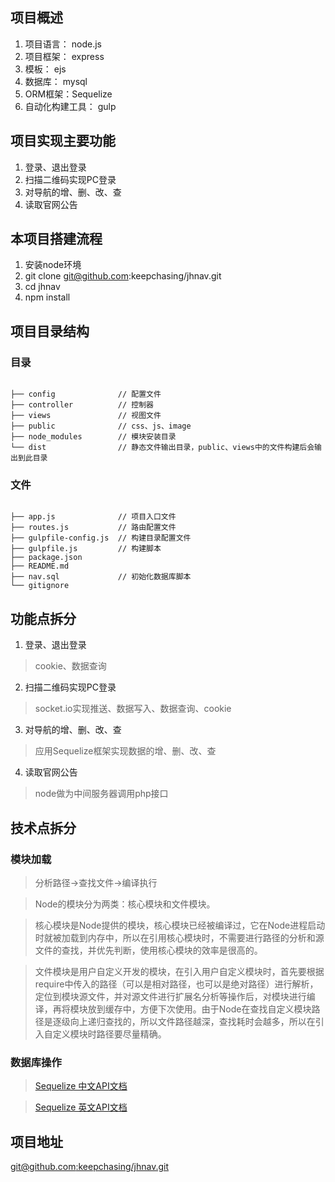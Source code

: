 ## 项目概述 ##

1.  项目语言： node.js
1.  项目框架： express
1.  模板： ejs
1.  数据库： mysql
1.  ORM框架：Sequelize
1.  自动化构建工具： gulp

## 项目实现主要功能 ##

1.  登录、退出登录
2.  扫描二维码实现PC登录
3.  对导航的增、删、改、查
4.  读取官网公告

## 本项目搭建流程 ##

1.  安装node环境
2.  git clone git@github.com:keepchasing/jhnav.git
3.  cd jhnav
4.  npm install


## 项目目录结构 ##

### 目录 ###

```

├── config              // 配置文件
├── controller          // 控制器
├── views               // 视图文件
├── public              // css、js、image
├── node_modules        // 模块安装目录 
└── dist                // 静态文件输出目录，public、views中的文件构建后会输出到此目录

```

### 文件 ###

```

├── app.js              // 项目入口文件
├── routes.js           // 路由配置文件
├── gulpfile-config.js  // 构建目录配置文件
├── gulpfile.js         // 构建脚本  
├── package.json        
├── README.md 
├── nav.sql             // 初始化数据库脚本  
└── gitignore

```
## 功能点拆分 ##

1.  登录、退出登录
>   cookie、数据查询
2.  扫描二维码实现PC登录
>   socket.io实现推送、数据写入、数据查询、cookie
3.  对导航的增、删、改、查
>   应用Sequelize框架实现数据的增、删、改、查
4.  读取官网公告
>   node做为中间服务器调用php接口

## 技术点拆分 ##

### 模块加载 ###

>   分析路径->查找文件->编译执行

>   Node的模块分为两类：核心模块和文件模块。

>   核心模块是Node提供的模块，核心模块已经被编译过，它在Node进程启动时就被加载到内存中，所以在引用核心模块时，不需要进行路径的分析和源文件的查找，并优先判断，使用核心模块的效率是很高的。

>   文件模块是用户自定义开发的模块，在引入用户自定义模块时，首先要根据require中传入的路径（可以是相对路径，也可以是绝对路径）进行解析，定位到模块源文件，并对源文件进行扩展名分析等操作后，对模块进行编译，再将模块放到缓存中，方便下次使用。由于Node在查找自定义模块路径是逐级向上递归查找的，所以文件路径越深，查找耗时会越多，所以在引入自定义模块时路径要尽量精确。

### 数据库操作 ###

>   [Sequelize 中文API文档](https://github.com/demopark/sequelize-docs-Zh-CN/blob/master/models-definition.md)

>   [Sequelize 英文API文档](http://docs.sequelizejs.com/)


## 项目地址 ##

[git@github.com:keepchasing/jhnav.git](git@github.com:keepchasing/jhnav.git)